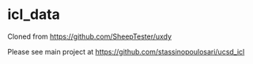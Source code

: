 # icl_data

Cloned from https://github.com/SheepTester/uxdy

Please see main project at https://github.com/stassinopoulosari/ucsd_icl
